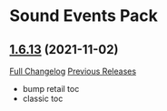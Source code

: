 # <DBM> Sound Events Pack

## [1.6.13](https://github.com/DeadlyBossMods/DBM-SoundEventsPack/tree/1.6.13) (2021-11-02)
[Full Changelog](https://github.com/DeadlyBossMods/DBM-SoundEventsPack/compare/1.6.12...1.6.13) [Previous Releases](https://github.com/DeadlyBossMods/DBM-SoundEventsPack/releases)

- bump retail toc  
- classic toc  
